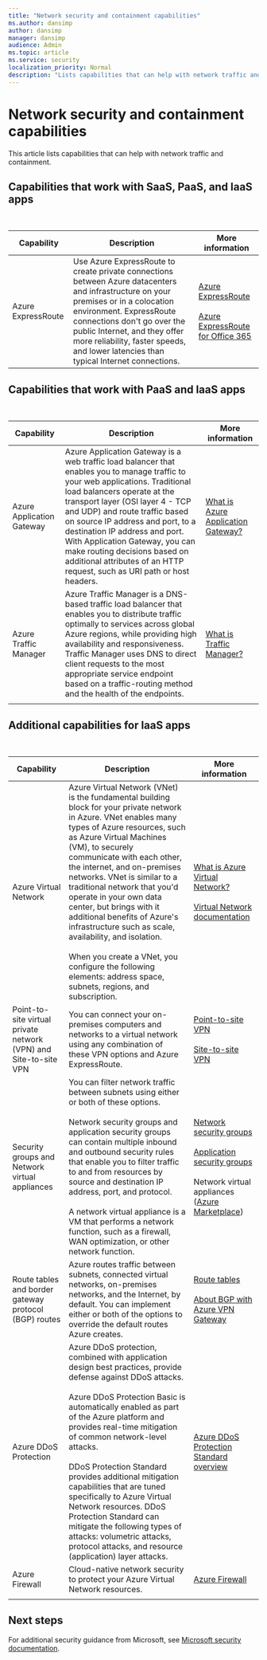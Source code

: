 ```yaml
---
title: "Network security and containment capabilities"
ms.author: dansimp
author: dansimp
manager: dansimp
audience: Admin
ms.topic: article
ms.service: security
localization_priority: Normal
description: "Lists capabilities that can help with network traffic and containment."
---
```


# Network security and containment capabilities

This article lists capabilities that can help with network traffic and containment.

## Capabilities that work with SaaS, PaaS, and IaaS apps
<br>


|Capability  |Description |More information  |
|---------|---------|---------|
|Azure ExpressRoute    |Use Azure ExpressRoute to create private connections between Azure datacenters and infrastructure on your premises or in a colocation environment. ExpressRoute connections don't go over the public Internet, and they offer more reliability, faster speeds, and lower latencies than typical Internet connections.       | [Azure ExpressRoute](https://azure.microsoft.com/services/expressroute/) <br> <br>  [Azure ExpressRoute for Office 365](/office365/enterprise/azure-expressroute)      |



## Capabilities that work with PaaS and IaaS apps
<br>

|Capability  |Description |More information  |
|---------|---------|---------|
|Azure Application Gateway    |  Azure Application Gateway is a web traffic load balancer that enables you to manage traffic to your web applications. Traditional load balancers operate at the transport layer (OSI layer 4 - TCP and UDP) and route traffic based on source IP address and port, to a destination IP address and port. With Application Gateway, you can make routing decisions based on additional attributes of an HTTP request, such as URI path or host headers.       |[What is Azure Application Gateway?](/azure/application-gateway/overview)      |
|Azure Traffic Manager     |Azure Traffic Manager is a DNS-based traffic load balancer that enables you to distribute traffic optimally to services across global Azure regions, while providing high availability and responsiveness. Traffic Manager uses DNS to direct client requests to the most appropriate service endpoint based on a traffic-routing method and the health of the endpoints.         |[What is Traffic Manager?](/azure/traffic-manager/traffic-manager-overview)  |
|  |         |         |

## Additional capabilities for IaaS apps
<br>

|Capability  |Description |More information  |
|---------|---------|---------|
|Azure Virtual Network    |  Azure Virtual Network (VNet) is the fundamental building block for your private network in Azure. VNet enables many types of Azure resources, such as Azure Virtual Machines (VM), to securely communicate with each other, the internet, and on-premises networks. VNet is similar to a traditional network that you'd operate in your own data center, but brings with it additional benefits of Azure's infrastructure such as scale, availability, and isolation. <br><br> When you create a VNet, you configure the following elements: address space, subnets, regions, and subscription.  |   [What is Azure Virtual Network?](/azure/virtual-network/virtual-networks-overview)  <br> <br> [Virtual Network documentation](/azure/virtual-network/)    |
|Point-to-site virtual private network (VPN) and Site-to-site VPN     |  You can connect your on-premises computers and networks to a virtual network using any combination of these VPN options and Azure ExpressRoute.       | [Point-to-site VPN](/azure/vpn-gateway/vpn-gateway-about-vpngateways?toc=%2fazure%2fvirtual-network%2ftoc.json#P2S) <br> <br> [Site-to-site VPN ](/azure/vpn-gateway/vpn-gateway-about-vpngateways?toc=%2fazure%2fvirtual-network%2ftoc.json#s2smulti)       |
|Security groups and Network virtual appliances |  You can filter network traffic between subnets using either or both of these options. <br><br>Network security groups and application security groups can contain multiple inbound and outbound security rules that enable you to filter traffic to and from resources by source and destination IP address, port, and protocol. <br><br> A network virtual appliance is a VM that performs a network function, such as a firewall, WAN optimization, or other network function.       |[Network security groups](/azure/virtual-network/security-overview#network-security-groups) <br><br> [Application security groups](/azure/virtual-network/security-overview#application-security-groups) <br><br> Network virtual appliances ([Azure Marketplace](https://azuremarketplace.microsoft.com/marketplace/apps/category/networking?page=1&subcategories=appliances))    |
|Route tables and border gateway protocol (BGP) routes   |Azure routes traffic between subnets, connected virtual networks, on-premises networks, and the Internet, by default. You can implement either or both of the options to override the default routes Azure creates.        |  [Route tables](/azure/virtual-network/virtual-networks-udr-overview#user-defined) <br><br> [About BGP with Azure VPN Gateway](/azure/vpn-gateway/vpn-gateway-bgp-overview?toc=%2fazure%2fvirtual-network%2ftoc.json)       |
|Azure DDoS Protection    |Azure DDoS protection, combined with application design best practices, provide defense against DDoS attacks. <br><br> Azure DDoS Protection Basic is automatically enabled as part of the Azure platform and provides real-time mitigation of common network-level attacks.<br> <br>DDoS Protection Standard provides additional mitigation capabilities that are tuned specifically to Azure Virtual Network resources. DDoS Protection Standard can mitigate the following types of attacks: volumetric attacks, protocol attacks, and resource (application) layer attacks.  |        [Azure DDoS Protection Standard overview](/azure/virtual-network/ddos-protection-overview) |
| Azure Firewall |Cloud-native network security to protect your Azure Virtual Network resources.  |       [Azure Firewall](https://azure.microsoft.com/services/azure-firewall/)  |
|  |         |         |

## Next steps

For additional security guidance from Microsoft, see [Microsoft security documentation](/security/).
